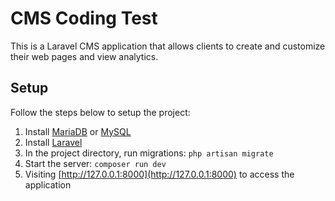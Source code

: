 # CMS Coding Test

This is a Laravel CMS application that allows clients to create and customize their web pages and view analytics.

## Setup

Follow the steps below  to setup the project:
1. Install [MariaDB](https://mariadb.org/) or [MySQL](https://www.mysql.com/)
2. Install [Laravel](https://laravel.com)
3. In the project directory, run migrations: `php artisan migrate`
4. Start the server: `composer run dev`
5. Visiting [http://127.0.0.1:8000](http://127.0.0.1:8000)  to access the application
